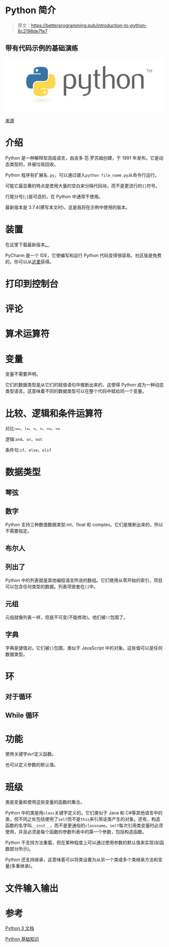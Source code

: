 # Python 简介

> 原文：<https://betterprogramming.pub/introduction-to-python-6c2198de7fe7>

## 带有代码示例的基础演练

![](img/27c745ad63e6ca0e9bea7514142282af.png)

[来源](https://www.python.org/)

# 介绍

Python 是一种解释型高级语言，由吉多·范·罗苏姆创建，于 1991 年发布。它是动态类型的，并被垃圾回收。

Python 程序有扩展名`.py`，可以通过键入`python file_name.py`从命令行运行。

可能它最显著的特点是使用大量的空白来分隔代码块，而不是更流行的`{}`符号。

行尾分号(`;`)是可选的，在 Python 中通常不使用。

最新版本是 3.7.4(撰写本文时)，这是我将在示例中使用的版本。

# 装置

在这里下载最新版本[。](https://www.python.org/downloads/)

PyCharm 是一个 IDE，它使编写和运行 Python 代码变得很容易。社区版是免费的，你可以从[这里](https://www.jetbrains.com/pycharm/download/#section=mac)获得。

# 打印到控制台

# 评论

# 算术运算符

# 变量

变量不需要声明。

它们的数据类型是从它们的赋值语句中推断出来的，这使得 Python 成为一种动态类型语言。这意味着不同的数据类型可以在整个代码中赋给同一个变量。

# 比较、逻辑和条件运算符

对比:`==`、`!=`、`<`、`>`、`<=`、`>=`

逻辑:`and`、`or`、`not`

条件句:`if`、`else`、`elif`

# 数据类型

## **琴弦**

## **数字**

Python 支持三种数值数据类型:int、float 和 complex。它们是推断出来的，所以不需要指定。

## **布尔人**

## **列出了**

Python 中的列表就是其他编程语言所说的数组。它们使用从零开始的索引，项目可以包含任何类型的数据。列表项嵌套在`[]`中。

## **元组**

元组就像列表一样，但是不可变(不能修改)。他们被`()`包围了。

## **字典**

字典是键值对。它们被`{}`包围，类似于 JavaScript 中的对象。这些值可以是任何数据类型。

# 环

## 对于循环

## While 循环

# 功能

使用关键字`def`定义函数。

也可以定义参数的默认值。

# 班级

类是变量和使用这些变量的函数的集合。

Python 中的类是用`class`关键字定义的。它们类似于 Java 和 C#等其他语言中的类，但不同之处包括使用了`self`而不是`this`来引用该类产生的对象。还有，构造函数的名字叫`__init__`，而不是更通俗的`classname`。`self`每次引用类变量时必须使用，并且必须是每个函数的参数列表中的第一个参数，包括构造函数。

Python 不支持方法重载，但在某种程度上可以通过使用参数的默认值来实现(如函数部分所示)。

Python 还支持继承，这意味着可以将类设置为从另一个类或多个类继承方法和变量(多重继承)。

# 文件输入输出

# 参考

[Python 3 文档](https://docs.python.org/3/)

[Python 基础知识](https://www.astro.ufl.edu/~warner/prog/python.html)